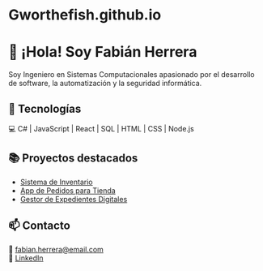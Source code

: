 # Gworthefish.github.io

# 👋 ¡Hola! Soy Fabián Herrera
Soy Ingeniero en Sistemas Computacionales apasionado por el desarrollo de software, la automatización y la seguridad informática.

## 🚀 Tecnologías
💻 C# | JavaScript | React | SQL | HTML | CSS | Node.js

## 📚 Proyectos destacados
- [Sistema de Inventario](#)
- [App de Pedidos para Tienda](#)
- [Gestor de Expedientes Digitales](#)

## 📫 Contacto
📧 fabian.herrera@email.com  
💼 [LinkedIn](https://www.linkedin.com/in/fabianherrera)
